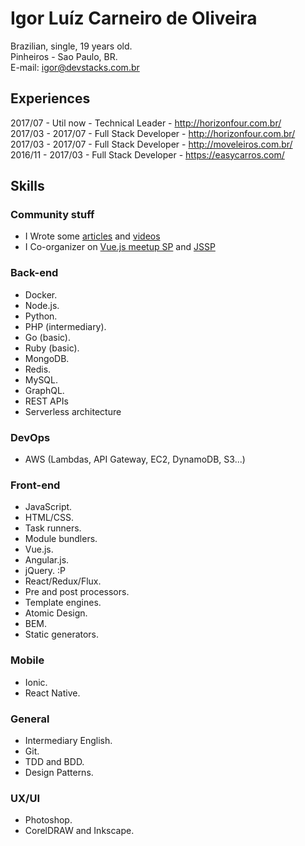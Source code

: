 # Igor Luíz Carneiro de Oliveira

Brazilian, single, 19 years old.<br>
Pinheiros - Sao Paulo, BR.<br>
E-mail: [igor@devstacks.com.br](mailto:igor@devstacks.com.br)

## Experiences

2017/07 - Util now - Technical Leader - <http://horizonfour.com.br/>  
2017/03 - 2017/07 - Full Stack Developer - <http://horizonfour.com.br/>  
2017/03 - 2017/07 - Full Stack Developer - <http://moveleiros.com.br/>  
2016/11 - 2017/03 - Full Stack Developer - <https://easycarros.com/>  

## Skills

### Community stuff

- I Wrote some [articles](http://igorluiz.me/articles/) and [videos](http://igorluiz.me/videos/)
- I Co-organizer on [Vue.js meetup SP](https://www.meetup.com/VueJS-SP/) and [JSSP](https://www.meetup.com/Javascript-SP/)

### Back-end

- Docker.
- Node.js.
- Python.
- PHP (intermediary).
- Go (basic).
- Ruby (basic).
- MongoDB.
- Redis.
- MySQL.
- GraphQL.
- REST APIs
- Serverless architecture

### DevOps

- AWS (Lambdas, API Gateway, EC2, DynamoDB, S3...)

### Front-end

- JavaScript.
- HTML/CSS.
- Task runners.
- Module bundlers.
- Vue.js.
- Angular.js.
- jQuery. :P
- React/Redux/Flux.
- Pre and post processors.
- Template engines.
- Atomic Design.
- BEM.
- Static generators.

### Mobile

- Ionic.
- React Native.

### General

- Intermediary English.
- Git.
- TDD and BDD.
- Design Patterns.

### UX/UI

- Photoshop.
- CorelDRAW and Inkscape.
